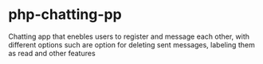 # php-chatting-pp
Chatting app that enebles users to register and message each other, with different options such are option for deleting sent messages, labeling them as read and other features
